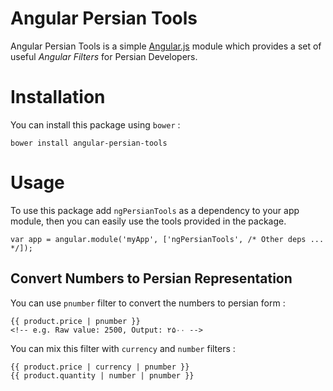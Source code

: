 Angular Persian Tools
=====================

Angular Persian Tools is a simple [Angular.js](http://angularjs.org) module which provides a set of useful *Angular Filters* for Persian Developers.

Installation
============
You can install this package using `bower` :

	bower install angular-persian-tools

Usage
=====

To use this package add `ngPersianTools` as a dependency to your app module, then you can easily use the tools provided in the package.

    var app = angular.module('myApp', ['ngPersianTools', /* Other deps ... */]);

Convert Numbers to Persian Representation
-------------------------

You can use `pnumber` filter to convert the numbers to persian form :

    {{ product.price | pnumber }}
    <!-- e.g. Raw value: 2500, Output: ۲۵۰۰ -->

You can mix this filter with `currency` and `number` filters :

    {{ product.price | currency | pnumber }}
    {{ product.quantity | number | pnumber }}
